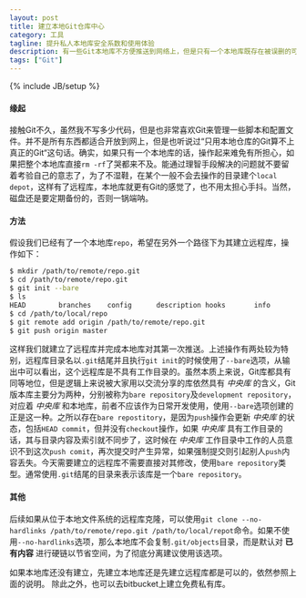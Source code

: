 ```yaml
---
layout: post
title: 建立本地Git仓库中心
category: 工具
tagline: 提升私人本地库安全系数和使用体验
description: 有一些Git本地库不方便推送到网络上，但是只有一个本地库既存在被误删的可能，也缺失管理体验，为此可以建立一个本地仓库中心，用来建立远程库。同时这个库也能够共享给局域网内其他人。
tags: ["Git"]
---
```

{% include JB/setup %}

#### 缘起
接触Git不久，虽然我不写多少代码，但是也非常喜欢Git来管理一些脚本和配置文件。并不是所有东西都适合开放到网上，但是也听说过“只用本地仓库的Git算不上真正的Git“这句话。确实，如果只有一个本地库的话，操作起来难免有所担心，如果把整个本地库直接`rm -rf`了哭都来不及。能通过理智手段解决的问题就不要留着考验自己的意志了，为了不湿鞋，在某个一般不会去操作的目录建个`local depot`，这样有了远程库，本地库就更有Git的感觉了，也不用太担心手抖。当然，磁盘还是要定期备份的，否则一锅端呐。

#### 方法
假设我们已经有了一个本地库`repo`，希望在另外一个路径下为其建立远程库，操作如下：

```sh
$ mkdir /path/to/remote/repo.git
$ cd /path/to/remote/repo.git
$ git init --bare
$ ls
HEAD        branches    config      description hooks       info        objects     refs
$ cd /path/to/local/repo
$ git remote add origin /path/to/remote/repo.git
$ git push origin master
```

这样我们就建立了远程库并完成本地库对其第一次推送。上述操作有两处较为特别，远程库目录名以`.git`结尾并且执行`git init`的时候使用了`--bare`选项，从输出中可以看出，这个远程库是不具有工作目录的。虽然本质上来说，Git库都具有同等地位，但是逻辑上来说被大家用以交流分享的库依然具有 *中央库* 的含义，Git版本库主要分为两种，分别被称为`bare repository`及`development repository`，对应着 *中央库* 和本地库，前者不应该作为日常开发使用，使用`--bare`选项创建的正是这一种。之所以存在`bare repostitory`，是因为`push`操作会更新 *中央库* 的状态，包括`HEAD commit`，但并没有`checkout`操作，如果 *中央库* 具有工作目录的话，其与目录内容及索引就不同步了，这时候在 *中央库* 工作目录中工作的人员意识不到这次`push comit`，再次提交时产生异常，如果强制提交则引起别人`push`内容丢失。今天需要建立的远程库不需要直接对其修改，使用`bare repository`类型。通常使用`.git`结尾的目录来表示该库是一个`bare repository`。

#### 其他
后续如果从位于本地文件系统的远程库克隆，可以使用`git clone --no-hardlinks /path/to/remote/repo.git /path/to/local/repot`命令。如果不使用`--no-hardlinks`选项，那么本地库不会复制`.git/objects`目录，而是默认对 **已有内容** 进行硬链以节省空间，为了彻底分离建议使用该选项。

如果本地库还没有建立，先建立本地库还是先建立远程库都是可以的，依然参照上面的说明。
除此之外，也可以去bitbucket上建立免费私有库。
